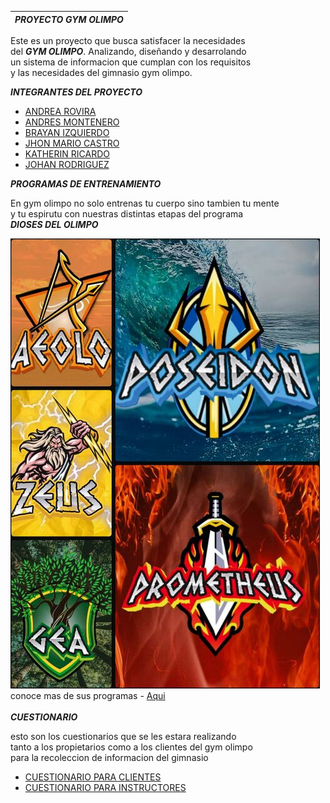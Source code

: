 | ***PROYECTO GYM OLIMPO*** |
| ------------------------- |

Este es un proyecto que busca satisfacer la necesidades<br>
del ***GYM OLIMPO***. Analizando, diseñando y desarrolando <br>
un sistema de informacion que cumplan con los requisitos<br>
y las necesidades del gimnasio gym olimpo.

***INTEGRANTES DEL PROYECTO***

- [ANDREA ROVIRA](hojas-de-vidas/hdv-andrea-rovira.md)
- [ANDRES MONTENERO](hojas-de-vidas/hdv-andres-montenegro.md)
- [BRAYAN IZQUIERDO](hojas-de-vidas/hdv-brayan-izquierdo.md)
- [JHON MARIO CASTRO](hojas-de-vidas/hdv-johan-rodriguez.md)
- [KATHERIN RICARDO](hojas-de-vidas/hdv-katherin-ricardo.md)
- [JOHAN RODRIGUEZ](hojas-de-vidas/hdv-johan-rodriguez.md)


***PROGRAMAS DE ENTRENAMIENTO***<br>

En gym olimpo no solo entrenas tu cuerpo sino tambien tu mente<br>
y tu espirutu con nuestras distintas etapas del programa<br>
 ***DIOSES DEL OLIMPO***<br>

![DIOSES DEL OLIMPO](avance-del-proyecto\img-del-proyecto\collage-olimpo.jpg)
<br>
conoce mas de sus programas - [Aqui](avance-del-proyecto\readme.md)
<br>
<br>
***CUESTIONARIO***<br>

esto son los cuestionarios que se les estara realizando<br>
tanto a los propietarios como a los clientes del gym olimpo<br>
para la recoleccion de informacion del gimnasio

- [CUESTIONARIO PARA CLIENTES](avance-del-proyecto/cuestionario/formulario-clientes.md)
- [CUESTIONARIO PARA INSTRUCTORES](avance-del-proyecto/cuestionario/formulario-instructor.md)

